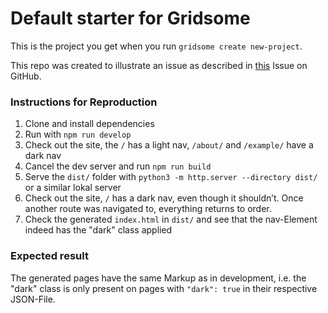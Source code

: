 # Default starter for Gridsome

This is the project you get when you run `gridsome create new-project`.

This repo was created to illustrate an issue as described in [this]() Issue on
GitHub.

### Instructions for Reproduction

1. Clone and install dependencies
2. Run with `npm run develop`
3. Check out the site, the `/` has a light nav, `/about/` and `/example/` have
  a dark nav
4. Cancel the dev server and run `npm run build`
5. Serve the `dist/` folder with `python3 -m http.server --directory dist/` or
  a similar lokal server
6. Check out the site, `/` has a dark nav, even though it shouldn’t. Once another
  route was navigated to, everything returns to order.
7. Check the generated `index.html` in `dist/` and see that the nav-Element
  indeed has the "dark" class applied

### Expected result

The generated pages have the same Markup as in development, i.e. the "dark"
class is only present on pages with `"dark": true` in their respective JSON-File.
